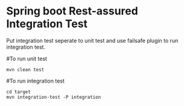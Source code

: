 # Spring boot Rest-assured Integration Test
Put integration test seperate to unit test and use failsafe plugin to run integration test.

#To run unit test

````
mvn clean test
````

#To run integration test

```
cd target
mvn integration-test -P integration
```

